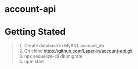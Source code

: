 # account-api
# Getting Stated


> 1. Create database In MySQL account_db
> 2. Git clone https://github.com/Laper-in/account-api.git
> 3. npx sequelize-cli db:migrate
> 4. npm start
